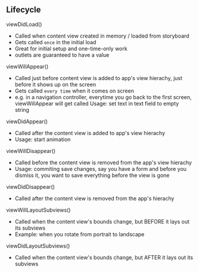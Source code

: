 ## Lifecycle

viewDidLoad()
- Called when content view created in memory / loaded from storyboard
- Gets called `once` in the initial load
- Great for initial setup and one-time-only work
- outlets are guaranteed to have a value

viewWillAppear()
- Called just before content view is added to app's view hierachy, just before it shows up on the screen
- Gets called `every time` when it comes on screen
- e.g. in a navigation controller, everytime you go back to the first screen, viewWillAppear will get called
Usage: set text in text field to empty string

viewDidAppear()
- Called after the content view is added to app's view hierachy
- Usage: start animation 

viewWillDisappear()
- Called before the content view is removed from the app's view hierachy 
- Usage: commiting save changes, say you have a form and before you dismiss it, you want to save everything before the view is gone

viewDidDisappear()
- Called after the content view is removed from the app's hierachy

viewWillLayoutSubviews()
- Called when the content view's bounds change, but BEFORE it lays out its subviews
- Example: when you rotate from portrait to landscape

viewDidLayoutSubviews()
- Called when the content view's bounds change, but AFTER it lays out its subviews
